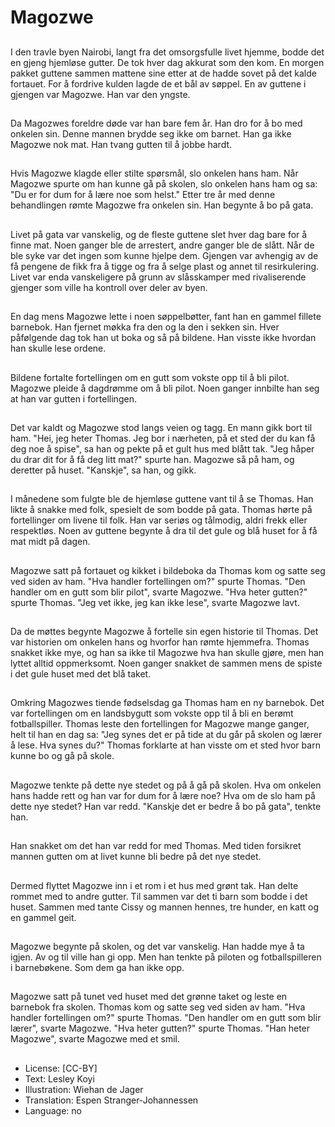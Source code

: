 # Magozwe

##
I den travle byen Nairobi, langt fra det omsorgsfulle livet hjemme, bodde det en gjeng hjemløse gutter. De tok hver dag akkurat som den kom. En morgen pakket guttene sammen mattene sine etter at de hadde sovet på det kalde fortauet. For å fordrive kulden lagde de et bål av søppel. En av guttene i gjengen var Magozwe. Han var den yngste.

##
Da Magozwes foreldre døde var han bare fem år. Han dro for å bo med onkelen sin. Denne mannen brydde seg ikke om barnet. Han ga ikke Magozwe nok mat. Han tvang gutten til å jobbe hardt.

##
Hvis Magozwe klagde eller stilte spørsmål, slo onkelen hans ham. Når Magozwe spurte om han kunne gå på skolen, slo onkelen hans ham og sa: "Du er for dum for å lære noe som helst." Etter tre år med denne behandlingen rømte Magozwe fra onkelen sin. Han begynte å bo på gata.

##
Livet på gata var vanskelig, og de fleste guttene slet hver dag bare for å finne mat. Noen ganger ble de arrestert, andre ganger ble de slått. Når de ble syke var det ingen som kunne hjelpe dem. Gjengen var avhengig av de få pengene de fikk fra å tigge og fra å selge plast og annet til resirkulering. Livet var enda vanskeligere på grunn av slåsskamper med rivaliserende gjenger som ville ha kontroll over deler av byen.

##
En dag mens Magozwe lette i noen søppelbøtter, fant han en gammel fillete barnebok. Han fjernet møkka fra den og la den i sekken sin. Hver påfølgende dag tok han ut boka og så på bildene. Han visste ikke hvordan han skulle lese ordene.

##
Bildene fortalte fortellingen om en gutt som vokste opp til å bli pilot. Magozwe pleide å dagdrømme om å bli pilot. Noen ganger innbilte han seg at han var gutten i fortellingen.

##
Det var kaldt og Magozwe stod langs veien og tagg. En mann gikk bort til ham. "Hei, jeg heter Thomas. Jeg bor i nærheten, på et sted der du kan få deg noe å spise", sa han og pekte på et gult hus med blått tak. "Jeg håper du drar dit for å få deg litt mat?" spurte han. Magozwe så på ham, og deretter på huset. "Kanskje", sa han, og gikk.

##
I månedene som fulgte ble de hjemløse guttene vant til å se Thomas. Han likte å snakke med folk, spesielt de som bodde på gata. Thomas hørte på fortellinger om livene til folk. Han var seriøs og tålmodig, aldri frekk eller respektløs. Noen av guttene begynte å dra til det gule og blå huset for å få mat midt på dagen.

##
Magozwe satt på fortauet og kikket i bildeboka da Thomas kom og satte seg ved siden av ham. "Hva handler fortellingen om?" spurte Thomas. "Den handler om en gutt som blir pilot", svarte Magozwe. "Hva heter gutten?" spurte Thomas. "Jeg vet ikke, jeg kan ikke lese", svarte Magozwe lavt.

##
Da de møttes begynte Magozwe å fortelle sin egen historie til Thomas. Det var historien om onkelen hans og hvorfor han rømte hjemmefra. Thomas snakket ikke mye, og han sa ikke til Magozwe hva han skulle gjøre, men han lyttet alltid oppmerksomt. Noen ganger snakket de sammen mens de spiste i det gule huset med det blå taket.

##
Omkring Magozwes tiende fødselsdag ga Thomas ham en ny barnebok. Det var fortellingen om en landsbygutt som vokste opp til å bli en berømt fotballspiller. Thomas leste den fortellingen for Magozwe mange ganger, helt til han en dag sa: "Jeg synes det er på tide at du går på skolen og lærer å lese. Hva synes du?" Thomas forklarte at han visste om et sted hvor barn kunne bo og gå på skole.

##
Magozwe tenkte på dette nye stedet og på å gå på skolen. Hva om onkelen hans hadde rett og han var for dum for å lære noe? Hva om de slo ham på dette nye stedet? Han var redd. "Kanskje det er bedre å bo på gata", tenkte han.

##
Han snakket om det han var redd for med Thomas. Med tiden forsikret mannen gutten om at livet kunne bli bedre på det nye stedet.

##
Dermed flyttet Magozwe inn i et rom i et hus med grønt tak. Han delte rommet med to andre gutter. Til sammen var det ti barn som bodde i det huset. Sammen med tante Cissy og mannen hennes, tre hunder, en katt og en gammel geit.

##
Magozwe begynte på skolen, og det var vanskelig. Han hadde mye å ta igjen. Av og til ville han gi opp. Men han tenkte på piloten og fotballspilleren i barnebøkene. Som dem ga han ikke opp.

##
Magozwe satt på tunet ved huset med det grønne taket og leste en barnebok fra skolen. Thomas kom og satte seg ved siden av ham. "Hva handler fortellingen om?" spurte Thomas. "Den handler om en gutt som blir lærer", svarte Magozwe. "Hva heter gutten?" spurte Thomas. "Han heter Magozwe", svarte Magozwe med et smil.

##
* License: [CC-BY]
* Text: Lesley Koyi
* Illustration: Wiehan de Jager
* Translation: Espen Stranger-Johannessen
* Language: no
